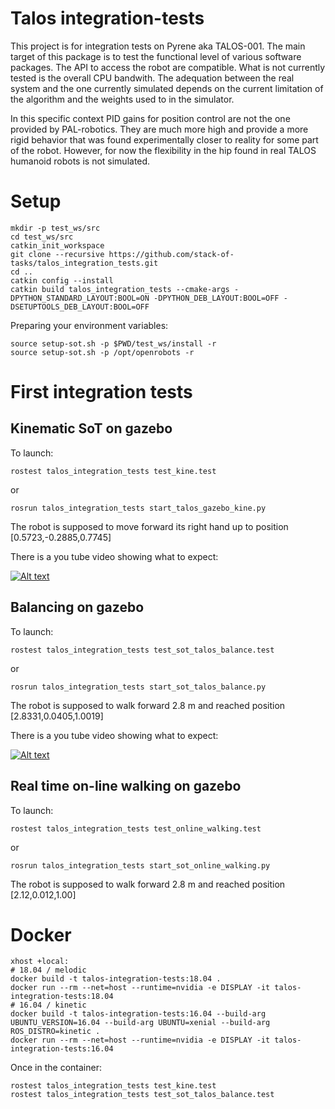 # Talos integration-tests

This project is for integration tests on Pyrene aka TALOS-001.
The main target of this package is to test the functional level of various software packages.
The API to access the robot are compatible. What is not currently tested is the overall CPU bandwith.
The adequation between the real system and the one currently simulated depends on the current limitation
of the algorithm and the weights used to in the simulator.

In this specific context PID gains for position control are not the one provided by PAL-robotics.
They are much more high and provide a more rigid behavior that was found experimentally closer to reality for some part
of the robot. However, for now the flexibility in the hip found in real TALOS humanoid robots is not simulated.

# Setup
```
mkdir -p test_ws/src
cd test_ws/src
catkin_init_workspace
git clone --recursive https://github.com/stack-of-tasks/talos_integration_tests.git
cd ..
catkin config --install
catkin build talos_integration_tests --cmake-args -DPYTHON_STANDARD_LAYOUT:BOOL=ON -DPYTHON_DEB_LAYOUT:BOOL=OFF -DSETUPTOOLS_DEB_LAYOUT:BOOL=OFF
```

Preparing your environment variables:
```
source setup-sot.sh -p $PWD/test_ws/install -r
source setup-sot.sh -p /opt/openrobots -r
```

# First integration tests

## Kinematic SoT on gazebo

To launch:
```
rostest talos_integration_tests test_kine.test
```
or
```
rosrun talos_integration_tests start_talos_gazebo_kine.py
```
The robot is supposed to move forward its right hand up to position [0.5723,-0.2885,0.7745]

There is a you tube video showing what to expect:

[![Alt text](http://i3.ytimg.com/vi/gptPEm5Qj3o/hqdefault.jpg)](https://youtu.be/gptPEm5Qj3o)


## Balancing on gazebo

To launch:
```
rostest talos_integration_tests test_sot_talos_balance.test
```
or
```
rosrun talos_integration_tests start_sot_talos_balance.py
```

The robot is supposed to walk forward 2.8 m and reached position [2.8331,0.0405,1.0019]

There is a you tube video showing what to expect:

[![Alt text](http://i3.ytimg.com/vi/Hd46shZ22dM/hqdefault.jpg)](https://youtu.be/Hd46shZ22dM)

## Real time on-line walking on gazebo

To launch:
```
rostest talos_integration_tests test_online_walking.test
```
or
```
rosrun talos_integration_tests start_sot_online_walking.py
```

The robot is supposed to walk forward 2.8 m and reached position [2.12,0.012,1.00]


# Docker

```
xhost +local:
# 18.04 / melodic
docker build -t talos-integration-tests:18.04 .
docker run --rm --net=host --runtime=nvidia -e DISPLAY -it talos-integration-tests:18.04
# 16.04 / kinetic
docker build -t talos-integration-tests:16.04 --build-arg UBUNTU_VERSION=16.04 --build-arg UBUNTU=xenial --build-arg ROS_DISTRO=kinetic .
docker run --rm --net=host --runtime=nvidia -e DISPLAY -it talos-integration-tests:16.04
```

Once in the container:
```
rostest talos_integration_tests test_kine.test
rostest talos_integration_tests test_sot_talos_balance.test
```
